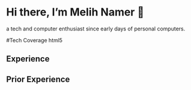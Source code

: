  # Hi there, I’m Melih Namer 👋
a tech and computer enthusiast since early days of personal computers.

#Tech Coverage
 html5 


## Experience

## Prior Experience



